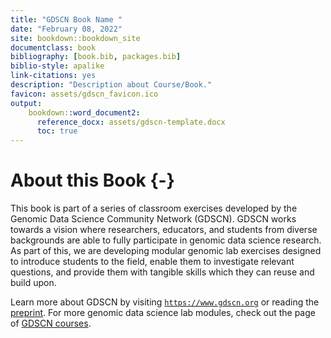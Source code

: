 ```yaml
---
title: "GDSCN Book Name "
date: "February 08, 2022"
site: bookdown::bookdown_site
documentclass: book
bibliography: [book.bib, packages.bib]
biblio-style: apalike
link-citations: yes
description: "Description about Course/Book."
favicon: assets/gdscn_favicon.ico
output:
    bookdown::word_document2:
      reference_docx: assets/gdscn-template.docx
      toc: true
---
```





# About this Book {-}

This book is part of a series of classroom exercises developed by the Genomic Data Science Community Network (GDSCN).  GDSCN works towards a vision where researchers, educators, and students from diverse backgrounds are able to fully participate in genomic data science research.  As part of this, we are developing modular genomic lab exercises designed to introduce students to the field, enable them to investigate relevant questions, and provide them with tangible skills which they can reuse and build upon.

Learn more about GDSCN by visiting [`https://www.gdscn.org`](https://www.gdscn.org) or reading the [preprint](https://arxiv.org/abs/2201.08443).  For more genomic data science lab modules, check out the page of [GDSCN courses](https://www.gdscn.org/curricula/courses).

